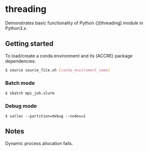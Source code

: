 # threading 
Demonstrates basic functionality of Python {}[threading] module in Python3.x. 

## Getting started
To load/create a conda environment and its (ACCRE) package dependencies:
```bash
$ source source_file.sh [conda_enviroment_name]
```

### Batch mode
```bash
$ sbatch mpi_job.slurm
```

### Debug mode
```
$ salloc --partition=debug --nodes=2
```


## Notes
Dynamic process allocation fails.
